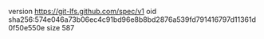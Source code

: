 version https://git-lfs.github.com/spec/v1
oid sha256:574e046a73b06ec4c91bd96e8b8bd2876a539fd791416797d11361d0f50e550e
size 587
